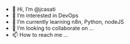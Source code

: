 - 👋 Hi, I’m @jcasati
- 👀 I’m interested in DevOps
- 🌱 I’m currently learning n8n, Python, nodeJS
- 💞️ I’m looking to collaborate on ...
- 📫 How to reach me ...

<!---
jcasati/jcasati is a ✨ special ✨ repository because its `README.md` (this file) appears on your GitHub profile.
You can click the Preview link to take a look at your changes.
--->
